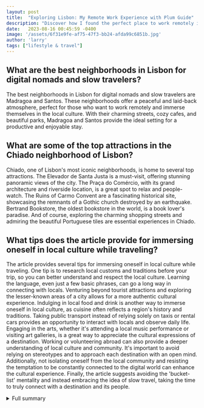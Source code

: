 ```yaml
---
layout: post
title:  "Exploring Lisbon: My Remote Work Experience with Plum Guide"
description: "Discover how I found the perfect place to work remotely in Lisbon and immersed myself in the local culture. Plus, don't miss the top neighborhoods, attractions, and tips!"
date:   2023-08-16 00:45:59 -0400
image: '/assets/6f31e9fe-af75-47f3-bb24-afda99c6851b.jpg'
author: 'larry'
tags: ["lifestyle & travel"]
---
```


## What are the best neighborhoods in Lisbon for digital nomads and slow travelers?
The best neighborhoods in Lisbon for digital nomads and slow travelers are Madragoa and Santos. These neighborhoods offer a peaceful and laid-back atmosphere, perfect for those who want to work remotely and immerse themselves in the local culture. With their charming streets, cozy cafes, and beautiful parks, Madragoa and Santos provide the ideal setting for a productive and enjoyable stay.

## What are some of the top attractions in the Chiado neighborhood of Lisbon?
Chiado, one of Lisbon's most iconic neighborhoods, is home to several top attractions. The Elevador de Santa Justa is a must-visit, offering stunning panoramic views of the city. The Praça do Comércio, with its grand architecture and riverside location, is a great spot to relax and people-watch. The Ruins of Carmo Convent are a fascinating historical site, showcasing the remnants of a Gothic church destroyed by an earthquake. Bertrand Bookstore, the oldest bookstore in the world, is a book lover's paradise. And of course, exploring the charming shopping streets and admiring the beautiful Portuguese tiles are essential experiences in Chiado.

## What tips does the article provide for immersing oneself in local culture while traveling?
The article provides several tips for immersing oneself in local culture while traveling. One tip is to research local customs and traditions before your trip, so you can better understand and respect the local culture. Learning the language, even just a few basic phrases, can go a long way in connecting with locals. Venturing beyond tourist attractions and exploring the lesser-known areas of a city allows for a more authentic cultural experience. Indulging in local food and drink is another way to immerse oneself in local culture, as cuisine often reflects a region's history and traditions. Taking public transport instead of relying solely on taxis or rental cars provides an opportunity to interact with locals and observe daily life. Engaging in the arts, whether it's attending a local music performance or visiting art galleries, is a great way to appreciate the cultural expressions of a destination. Working or volunteering abroad can also provide a deeper understanding of local culture and community. It's important to avoid relying on stereotypes and to approach each destination with an open mind. Additionally, not isolating oneself from the local community and resisting the temptation to be constantly connected to the digital world can enhance the cultural experience. Finally, the article suggests avoiding the 'bucket-list' mentality and instead embracing the idea of slow travel, taking the time to truly connect with a destination and its people.


<details>
        <summary>Full summary</summary>
<p>The article is about the author's experience of working remotely from Lisbon using the booking platform Plum Guide. They share their criteria for finding a place to stay and how they found a home in the Lapa neighborhood. The author also describes their experience of exploring both popular and lesser-known areas of Lisbon and feeling like a local during their stay.</p>
<p>Belém is the best neighborhood for day trips to the beach. Madragoa and Santos are the best neighborhoods for digital nomads and slow travelers. Baixa, Chiado and Rossio are the best neighborhoods for shopping. Mouraria and Alfama are the best neighborhoods for sightseeing. Bairro Alto and Cais do Sodré are the best neighborhoods for restaurants and nightlife. Parque das Nações is the best neighborhood for families.</p>
<p>Here are 10 things to see in Chiado: The Elevador de Santa Justa, The Praça do Comércio, The Arco da Rua Augusta, The Ruins of Carmo Convent, Bertrand Bookstore, São Roque Church, The Shopping Streets, Rua das Portas de Santo Antão, The Tagus River, and Portuguese Tiles.</p>
<p>The article also delves into the history of an oasis in Lisbon, from its accidental creation to its recent revival. And it provides tips on how to immerse yourself in local culture while traveling, including researching local customs and traditions, learning the language, venturing beyond tourist attractions, indulging in local food and drink, exploring the landscape, taking public transport, engaging in the arts, working or volunteering abroad, not relying on stereotypes, not isolating oneself, not being glued to the phone, and avoiding the 'bucket-list' mentality.</p>
</details>